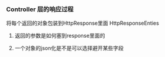 ### Controller 层的响应过程

将每个返回的对象包装到HttpResponse里面
HttpResponseEnties

1. 返回的参数是如何塞到response里面的

2. 一个对象的json化是不是可以选择避开某些字段